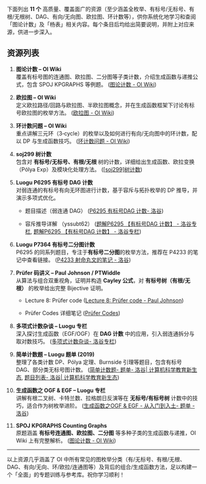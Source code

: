 下面列出 **11 个** 高质量、覆盖面广的资源（至少涵盖全枚举、有标号/无标号、有根/无根树、DAG、有向/无向图、欧拉图、环计数等），供你系统化地学习和查阅「图论计数」及「杨表」相关内容。每个条目后均给出简要说明，并附上对应来源，供进一步深入。

## 资源列表

1. **图论计数 – OI Wiki**  
    覆盖有标号图的连通图、欧拉图、二分图等子类计数，介绍生成函数与递推公式，包含 SPOJ KPGRAPHS 等例题。 ([图论计数 - OI Wiki](https://oi-wiki.org/math/combinatorics/graph-enumeration/?utm_source=chatgpt.com))
    
2. **欧拉图 – OI Wiki**  
    定义欧拉路径/回路与欧拉图、半欧拉图概念，并在生成函数框架下讨论有标号欧拉图的枚举方法。 ([欧拉图 - OI Wiki](https://oi-wiki.org/graph/euler/?utm_source=chatgpt.com))
    
3. **环计数问题 – OI Wiki**  
    重点讲解三元环（3‐cycle）的枚举以及如何进行有向/无向图中的环计数，配以 DP 与生成函数技巧。 ([环计数问题 - OI Wiki](https://oi-wiki.org/graph/rings-count/?utm_source=chatgpt.com))
    
4. **soj299 树计数**  
    包含对 **有标号/无标号、有根/无根** 树的计数，详细给出生成函数、欧拉变换（Pólya Exp）及模块化处理方法。 ([[soj299]树计数](https://yhx-12243.github.io/OI-transit/index.html?redirect=460&utm_source=chatgpt.com))
    
5. **Luogu P6295 有标号 DAG 计数**  
    对弱连通的有标号有向无环图进行计数，基于容斥与拓扑枚举的 DP 推导，并演示多项式优化。
    
    - 题目描述（弱连通 DAG） ([P6295 有标号DAG 计数- 洛谷](https://www.luogu.com.cn/problem/P6295?utm_source=chatgpt.com))
        
    - 容斥推导详解 （yssubt62） ([题解P6295 【有标号DAG 计数】 - 洛谷专栏](https://www.luogu.com.cn/article/yssubt62?utm_source=chatgpt.com), [题解P6295 【有标号DAG 计数】 - 洛谷专栏](https://www.luogu.com.cn/article/l8aczm7k?utm_source=chatgpt.com))
        
6. **Luogu P7364 有标号二分图计数**  
    P6295 的同系列题目，专注于**有标号二分图**的枚举方法，推荐在 P4233 的笔记中查看链接。 ([P4233 射命丸文的笔记 - 洛谷](https://www.luogu.com.cn/problem/P4233?utm_source=chatgpt.com))
    
7. **Prüfer 码讲义 – Paul Johnson / PTWiddle**  
    从算法与组合双重视角，证明并构造 **Cayley 公式**，对 **有标号树（有根/无根）** 的枚举给出完整 Bijective 证明。
    
    - Lecture 8: Prüfer code ([Lecture 8: Prüfer code - Paul Johnson](https://ptwiddle.github.io/MAS341-Graph-Theory-2017/lecturenotes/lecture8.html?utm_source=chatgpt.com))
        
    - Prüfer Codes 详细笔记 ([Prüfer Codes](https://ptwiddle.github.io/Graph-Theory-Notes/s_graphalgorithms_prufer.html?utm_source=chatgpt.com))
        
8. **多项式计数杂谈 – Luogu 专栏**  
    深入探讨生成函数（EGF/OGF）在 **DAG 计数** 中的应用，引入弱连通拆分与取对数技巧。 ([多项式计数杂谈- 洛谷专栏](https://www.luogu.com.cn/article/oy8l7j3n?utm_source=chatgpt.com))
    
9. **简单计数题 – Luogu 题单 (2019)**  
    整理了各类计数 DP、Pólya 定理、Burnside 引理等题目，包含有标号 DAG、部分类无标号图计数。 ([简单计数题- 题单- 洛谷| 计算机科学教育新生态](https://www.luogu.com.cn/training/148579?utm_source=chatgpt.com), [题目列表- 洛谷| 计算机科学教育新生态](https://www.luogu.com.cn/problem/list?page=1&tag=259&utm_source=chatgpt.com))
    
10. **生成函数之 OGF & EGF – Luogu 专栏**  
    讲解有根二叉树、卡特兰数、拉格朗日反演等在 **无标号/有标号树** 计数中的技巧，适合作为树枚举进阶。 ([生成函数之OGF & EGF - 从入门到入土- 题单 - 洛谷](https://www.luogu.com.cn/training/65708?utm_source=chatgpt.com))
    
11. **SPOJ KPGRAPHS Counting Graphs**  
    原题涵盖 **有标号连通图、欧拉图、二分图** 等多种子类的生成函数与递推，OI Wiki 上有完整解析。 ([图论计数 - OI Wiki](https://oi-wiki.org/math/combinatorics/graph-enumeration/?utm_source=chatgpt.com))
    

---

以上资源几乎涵盖了 OI 中所有常见的图枚举分类（有/无标号、有根/无根、DAG、有向/无向、环/欧拉/连通图等）及背后的组合/生成函数方法，足以构建一个「全面」的专题训练与参考库。祝你学习顺利！